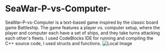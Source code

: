 # SeaWar-P-vs-Computer-

SeaWar-P-vs-Computer is a text-based game inspired by the classic board game Battleship.
The game features a player vs. computer setup, where the player and computer each have a set of ships, and they take turns attacking each other's fleets.
I used CodeBlocks IDE for running and compiling the C++ source code, I used structs and functions.
![Local Image](https://imgur.com/a/qJZ6xOY)
